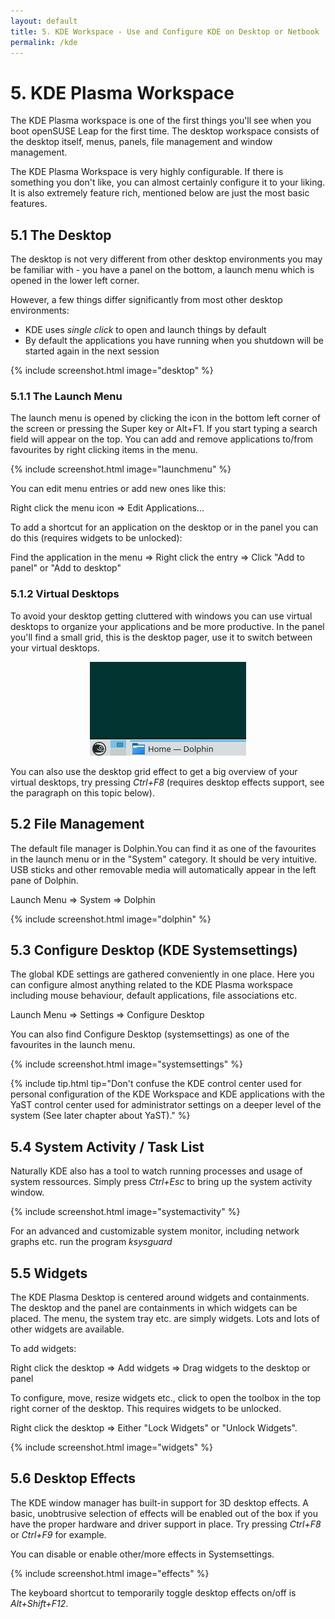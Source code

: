 ```yaml
---
layout: default
title: 5. KDE Workspace - Use and Configure KDE on Desktop or Netbook
permalink: /kde
---
```


# 5. KDE Plasma Workspace

The KDE Plasma workspace is one of the first things you'll see when you boot openSUSE Leap for the first time. The desktop workspace consists of the desktop itself, menus, panels, file management and window management.

The KDE Plasma Workspace is very highly configurable. If there is something you don't like, you can almost certainly configure it to your liking. It is also extremely feature rich, mentioned below are just the most basic features.

## 5.1 The Desktop

The desktop is not very different from other desktop environments you may be familiar with - you have a panel on the bottom, a launch menu which is opened in the lower left corner.

However, a few things differ significantly from most other desktop environments:

<ul>
<li>KDE uses <i>single click</i> to open and launch things by default</li>
<!--<li>The content of the <i>~/Desktop/</i> folder is not scattered all over the desktop itself, but is instead organized inside a widget called Folder View</li>-->
<li>By default the applications you have running when you shutdown will be started again in the next session</li>
</ul>

{% include screenshot.html image="desktop" %}

### 5.1.1 The Launch Menu

The launch menu is opened by clicking the icon in the bottom left corner of the screen or pressing the Super key or Alt+F1. If you start typing a search field will appear on the top. You can add and remove applications to/from favourites by right clicking items in the menu.

{% include screenshot.html image="launchmenu" %}

You can edit menu entries or add new ones like this:

<div class="path">Right click the menu icon =&gt; Edit Applications...</div>

To add a shortcut for an application on the desktop or in the panel you can do this (requires widgets to be unlocked):

<div class="path">Find the application in the menu => Right click the entry => Click "Add to panel" or "Add to desktop"</div>

### 5.1.2 Virtual Desktops

To avoid your desktop getting cluttered with windows you can use virtual desktops to organize your applications and be more productive. In the panel you'll find a small grid, this is the desktop pager, use it to switch between your virtual desktops.

<center><img src="images/screenshots/pager.png" alt="pager" class="pic" /></center>

You can also use the desktop grid effect to get a big overview of your virtual desktops, try pressing <i>Ctrl+F8</i> (requires desktop effects support, see the paragraph on this topic below).

## 5.2 File Management

The default file manager is Dolphin.You can find it as one of the favourites in the launch menu or in the "System" category. It should be very intuitive. USB sticks and other removable media will automatically appear in the left pane of Dolphin.

<div class="path">Launch Menu => System => Dolphin</div>

{% include screenshot.html image="dolphin" %}

## 5.3 Configure Desktop (KDE Systemsettings)

The global KDE settings are gathered conveniently in one place. Here you can configure almost anything related to the KDE Plasma workspace including mouse behaviour, default applications, file associations etc.

<div class="path">Launch Menu => Settings => Configure Desktop</div>

You can also find Configure Desktop (systemsettings) as one of the favourites in the launch menu.

{% include screenshot.html image="systemsettings" %}

{% include tip.html tip="Don't confuse the KDE control center used for personal configuration of the KDE Workspace and KDE applications with the YaST control center used for administrator settings on a deeper level of the system (See later chapter about YaST)." %}

## 5.4 System Activity / Task List

Naturally KDE also has a tool to watch running processes and usage of system ressources. Simply press <i>Ctrl+Esc</i> to bring up the system activity window.

{% include screenshot.html image="systemactivity" %}

For an advanced and customizable system monitor, including network graphs etc. run the program <i>ksysguard</i>

## 5.5 Widgets

The KDE Plasma Desktop is centered around widgets and containments. The desktop and the panel are containments in which widgets can be placed. The menu, the system tray etc. are simply widgets. Lots and lots of other widgets are available.

To add widgets:

<div class="path">Right click the desktop => Add widgets => Drag widgets to the desktop or panel</div>

To configure, move, resize widgets etc., click to open the toolbox in the top right corner of the desktop. This requires widgets to be unlocked.

<div class="path">Right click the desktop => Either "Lock Widgets" or "Unlock Widgets".</div>

{% include screenshot.html image="widgets" %}

## 5.6 Desktop Effects

The KDE window manager has built-in support for 3D desktop effects. A basic, unobtrusive selection of effects will be enabled out of the box if you have the proper hardware and driver support in place. Try pressing <i>Ctrl+F8</i> or <i>Ctrl+F9</i> for example.

You can disable or enable other/more effects in Systemsettings.

{% include screenshot.html image="effects" %}

The keyboard shortcut to temporarily toggle desktop effects on/off is <i>Alt+Shift+F12</i>.

